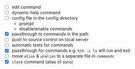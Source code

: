 - [ ]  edit command
- [ ]  dynamic help command
- [ ]  config file in the config directory
    - prompt
    - disable/enable commands
- [x]  passthrough to commands in the path
- [ ]  push to source control on local server
- [ ]  automatic tests for commands
- [x]  passthrough for commands e.g. `ksh -c ls` will run and exit
- [ ]  move `alias` & `unalias` to a separate file in `commands`
- [x]  `clock` command (alias of `date`)
